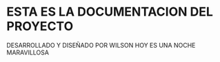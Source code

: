 # ESTA ES LA DOCUMENTACION DEL PROYECTO
DESARROLLADO Y DISEÑADO POR WILSON
HOY ES UNA NOCHE MARAVILLOSA
